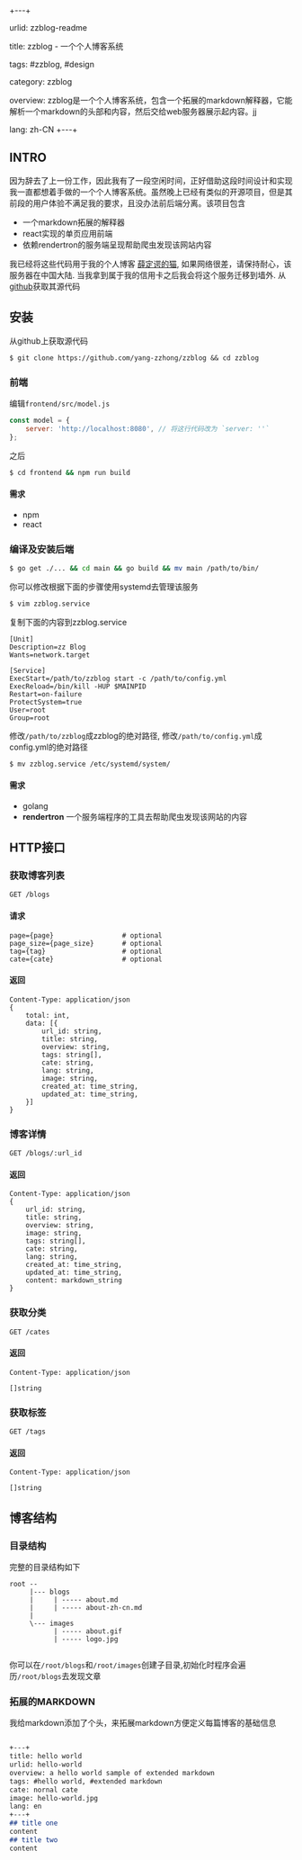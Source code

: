 +---+

urlid: zzblog-readme

title: zzblog - 一个个人博客系统

tags: #zzblog, #design

category: zzblog

overview: zzblog是一个个人博客系统，包含一个拓展的markdown解释器，它能解析一个markdown的头部和内容，然后交给web服务器展示起内容。jj

lang: zh-CN
+---+


## INTRO

因为辞去了上一份工作，因此我有了一段空闲时间，正好借助这段时间设计和实现我一直都想着手做的一个个人博客系统。虽然晚上已经有类似的开源项目，但是其前段的用户体验不满足我的要求，且没办法前后端分离。该项目包含

* 一个markdown拓展的解释器
* react实现的单页应用前端
* 依赖rendertron的服务端呈现帮助爬虫发现该网站内容

我已经将这些代码用于我的个人博客 [薛定谔的猫](https://iiiboo.cn), 如果网络很差，请保持耐心，该服务器在中国大陆. 当我拿到属于我的信用卡之后我会将这个服务迁移到墙外. 从[github](https://github.com/yang-zzhong/zzblog)获取其源代码

## 安装 

从github上获取源代码

```
$ git clone https://github.com/yang-zzhong/zzblog && cd zzblog
```

### 前端
编辑`frontend/src/model.js`

```js
const model = {
    server: 'http://localhost:8080', // 将这行代码改为 `server: ''`
};
```

之后

```bash
$ cd frontend && npm run build
```

#### 需求

* npm
* react

### 编译及安装后端

```bash
$ go get ./... && cd main && go build && mv main /path/to/bin/
```
你可以修改根据下面的步骤使用systemd去管理该服务

```bash
$ vim zzblog.service
```

复制下面的内容到zzblog.service

```
[Unit]
Description=zz Blog
Wants=network.target

[Service]
ExecStart=/path/to/zzblog start -c /path/to/config.yml
ExecReload=/bin/kill -HUP $MAINPID
Restart=on-failure
ProtectSystem=true
User=root
Group=root
```

修改`/path/to/zzblog`成zzblog的绝对路径, 修改`/path/to/config.yml`成config.yml的绝对路径

```bash
$ mv zzblog.service /etc/systemd/system/
```

#### 需求

* golang
* **rendertron** 一个服务端程序的工具去帮助爬虫发现该网站的内容

## HTTP接口

### 获取博客列表

```
GET /blogs
```

#### 请求
```
page={page}                 # optional
page_size={page_size}       # optional
tag={tag}                   # optional
cate={cate}                 # optional
```

#### 返回
```
Content-Type: application/json
{
    total: int,
    data: [{
        url_id: string,         
        title: string,
        overview: string,
        tags: string[],
        cate: string,
        lang: string,
        image: string,
        created_at: time_string,
        updated_at: time_string,
    }]
}
```

### 博客详情

```
GET /blogs/:url_id
```

#### 返回
```
Content-Type: application/json
{
    url_id: string,         
    title: string,
    overview: string,
    image: string,
    tags: string[],
    cate: string,
    lang: string,
    created_at: time_string,
    updated_at: time_string,
    content: markdown_string
}
```

### 获取分类

```
GET /cates
```

#### 返回
```
Content-Type: application/json

[]string
```

### 获取标签

```
GET /tags
```

#### 返回
```
Content-Type: application/json

[]string
```

## 博客结构

### 目录结构

完整的目录结构如下

```
root --
     |--- blogs
     |     | ----- about.md
     |     | ----- about-zh-cn.md
     |
     \--- images
           | ----- about.gif
           | ----- logo.jpg
        
```

你可以在`/root/blogs`和`/root/images`创建子目录,初始化时程序会遍历`/root/blogs`去发现文章

### 拓展的MARKDOWN

我给markdown添加了个头，来拓展markdown方便定义每篇博客的基础信息

```markdown

+---+
title: hello world
urlid: hello-world
overview: a hello world sample of extended markdown
tags: #hello world, #extended markdown
cate: nornal cate
image: hello-world.jpg
lang: en
+---+
## title one
content
## title two
content

```
